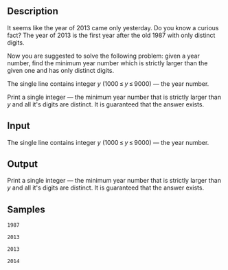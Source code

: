 ## Description

<div><p>It seems like the year of 2013 came only yesterday. Do you know a curious fact? The year of 2013 is the first year after the old 1987 with only distinct digits.</p><p>Now you are suggested to solve the following problem: given a year number, find the minimum year number which is strictly larger than the given one and has only distinct digits.</p></div><div class="input-specification"><p>The single line contains integer <span class="tex-span"><i>y</i></span> <span class="tex-span">(1000 ≤ <i>y</i> ≤ 9000)</span> — the year number.</p></div><div class="output-specification"><p>Print a single integer — the minimum year number that is strictly larger than <span class="tex-span"><i>y</i></span> and all it's digits are distinct. It is guaranteed that the answer exists.</p></div>


## Input

<p>The single line contains integer <span class="tex-span"><i>y</i></span> <span class="tex-span">(1000 ≤ <i>y</i> ≤ 9000)</span> — the year number.</p>


## Output

<p>Print a single integer — the minimum year number that is strictly larger than <span class="tex-span"><i>y</i></span> and all it's digits are distinct. It is guaranteed that the answer exists.</p>


## Samples

```input1
1987

```

```output1
2013

```






```input2
2013

```

```output2
2014

```



